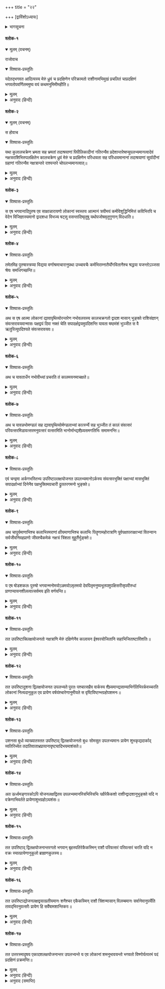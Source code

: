 +++
title = "२२"

+++
[द्वाविंशोऽध्यायः]



<details><summary>भागसूचना</summary>

भिन्न-भिन्न ग्रहोंकी स्थिती और गतिका वर्णन
</details>

#### श्लोक-१


<details open><summary>मूलम् (वचनम्)</summary>

राजोवाच
</details>

<details open><summary>विश्वास-प्रस्तुतिः</summary>

यदेतद‍्भगवत आदित्यस्य मेरुं ध्रुवं च प्रदक्षिणेन परिक्रामतो राशीनामभिमुखं प्रचलितं चाप्रदक्षिणं भगवतोपवर्णितममुष्य वयं कथमनुमिमीमहीति॥
</details>

<details><summary>मूलम्</summary>

यदेतद‍्भगवत आदित्यस्य मेरुं ध्रुवं च प्रदक्षिणेन परिक्रामतो राशीनामभिमुखं प्रचलितं चाप्रदक्षिणं भगवतोपवर्णितममुष्य वयं कथमनुमिमीमहीति॥
</details>

<details><summary>अनुवाद (हिन्दी)</summary>

राजा परीक्षित् ने पूछा—भगवन्! आपने जो कहा कि यद्यपि भगवान् सूर्य राशियोंकी ओर जाते समय मेरु और ध्रुवको दायीं ओर रखकर चलते मालूम होते हैं, किन्तु वस्तुतः उनकी गति दक्षिणावर्त नहीं होती—इस विषयको हम किस प्रकार समझें?॥ १॥
</details>

#### श्लोक-२


<details open><summary>मूलम् (वचनम्)</summary>

स होवाच
</details>

<details open><summary>विश्वास-प्रस्तुतिः</summary>

यथा कुलालचक्रेण भ्रमता सह भ्रमतां तदाश्रयाणां पिपीलिकादीनां गतिरन्यैव प्रदेशान्तरेष्वप्युपलभ्यमानत्वादेवं नक्षत्रराशिभिरुपलक्षितेन कालचक्रेण ध्रुवं मेरुं च प्रदक्षिणेन परिधावता सह परिधावमानानां तदाश्रयाणां सूर्यादीनां ग्रहाणां गतिरन्यैव नक्षत्रान्तरे राश्यन्तरे चोपलभ्यमानत्वात्॥
</details>

<details><summary>मूलम्</summary>

यथा कुलालचक्रेण भ्रमता सह भ्रमतां तदाश्रयाणां पिपीलिकादीनां गतिरन्यैव प्रदेशान्तरेष्वप्युपलभ्यमानत्वादेवं नक्षत्रराशिभिरुपलक्षितेन कालचक्रेण ध्रुवं मेरुं च प्रदक्षिणेन परिधावता सह परिधावमानानां तदाश्रयाणां सूर्यादीनां ग्रहाणां गतिरन्यैव नक्षत्रान्तरे राश्यन्तरे चोपलभ्यमानत्वात्॥
</details>

<details><summary>अनुवाद (हिन्दी)</summary>

श्रीशुकदेवजीने कहा—राजन्! जैसे कुम्हारके घूमते हुए चाकपर बैठकर उसके साथ घूमती हुई चींटी आदिकी अपनी गति उससे भिन्न ही है क्योंकि वह भिन्न-भिन्न समयमें उस चक्रके भिन्न-भिन्न स्थानोंमें देखी जाती है—उसी प्रकार नक्षत्र और राशियोंसे उपलक्षित कालचक्रमें पड़कर ध्रुव और मेरुको दायें रखकर घूमनेवाले सूर्य आदि ग्रहोंकी गति वास्तवमें उससे भिन्न ही है; क्योंकि वे कालभेदसे भिन्न-भिन्न राशि और नक्षत्रोंमें देख पड़ते हैं॥ २॥
</details>

#### श्लोक-३


<details open><summary>विश्वास-प्रस्तुतिः</summary>

स एष भगवानादिपुरुष एव साक्षान्नारायणो लोकानां स्वस्तय आत्मानं त्रयीमयं कर्मविशुद्धिनिमित्तं कविभिरपि च वेदेन विजिज्ञास्यमानो द्वादशधा विभज्य षट्सु वसन्तादिष्वृतुषु यथोपजोषमृतुगुणान् विदधाति॥
</details>

<details><summary>मूलम्</summary>

स एष भगवानादिपुरुष एव साक्षान्नारायणो लोकानां स्वस्तय आत्मानं त्रयीमयं कर्मविशुद्धिनिमित्तं कविभिरपि च वेदेन विजिज्ञास्यमानो द्वादशधा विभज्य षट्सु वसन्तादिष्वृतुषु यथोपजोषमृतुगुणान् विदधाति॥
</details>

<details><summary>अनुवाद (हिन्दी)</summary>

वेद और विद्वान् लोग भी जिनकी गतिको जाननेके लिये उत्सुक रहते हैं, वे साक्षात् आदिपुरुष भगवान् नारायण ही लोकोंके कल्याण और कर्मोंकी शुद्धिके लिये अपने वेदमय विग्रह कालको बारह मासोंमें विभक्त कर वसन्तादि छः ऋतुओंमें उनके यथायोग्य गुणोंका विधान करते हैं॥ ३॥
</details>

#### श्लोक-४


<details open><summary>विश्वास-प्रस्तुतिः</summary>

तमेतमिह पुरुषास्त्रय्या विद्यया वर्णाश्रमाचारानुपथा उच्चावचैः कर्मभिराम्नातैर्योगवितानैश्च श्रद्धया यजन्तोऽञ्जसा श्रेयः समधिगच्छन्ति॥
</details>

<details><summary>मूलम्</summary>

तमेतमिह पुरुषास्त्रय्या विद्यया वर्णाश्रमाचारानुपथा उच्चावचैः कर्मभिराम्नातैर्योगवितानैश्च श्रद्धया यजन्तोऽञ्जसा श्रेयः समधिगच्छन्ति॥
</details>

<details><summary>अनुवाद (हिन्दी)</summary>

इस लोकमें वर्णाश्रमधर्मका अनुसरण करनेवाले पुरुष वेदत्रयीद्वारा प्रतिपादित छोटे-बड़े कर्मोंसे इन्द्रादि देवताओंके रूपमें और योगके साधनोंसे अन्तर्यामीरूपमें उनकी श्रद्धापूर्वक आराधना करके सुगमतासे ही परम पद प्राप्त कर सकते हैं॥ ४॥
</details>

#### श्लोक-५


<details open><summary>विश्वास-प्रस्तुतिः</summary>

अथ स एष आत्मा लोकानां द्यावापृथिव्योरन्तरेण नभोवलयस्य कालचक्रगतो द्वादश मासान् भुङ्‍क्ते राशिसंज्ञान् संवत्सरावयवान्मासः पक्षद्वयं दिवा नक्तं चेति सपादर्क्षद्वयमुपदिशन्ति यावता षष्ठमंशं भुञ्जीत स वै ऋतुरित्युपदिश्यते संवत्सरावयवः॥
</details>

<details><summary>मूलम्</summary>

अथ स एष आत्मा लोकानां द्यावापृथिव्योरन्तरेण नभोवलयस्य कालचक्रगतो द्वादश मासान् भुङ्‍क्ते राशिसंज्ञान् संवत्सरावयवान्मासः पक्षद्वयं दिवा नक्तं चेति सपादर्क्षद्वयमुपदिशन्ति यावता षष्ठमंशं भुञ्जीत स वै ऋतुरित्युपदिश्यते संवत्सरावयवः॥
</details>

<details><summary>अनुवाद (हिन्दी)</summary>

भगवान् सूर्य सम्पूर्ण लोकोंके आत्मा हैं। वे पृथ्वी और द्युलोकके मध्यमें स्थित आकाशमण्डलके भीतर कालचक्रमें स्थित होकर बारह मासोंको भोगते हैं, जो संवत्सरके अवयव हैं और मेष आदि राशियोंके नामसे प्रसिद्ध हैं। इनमेंसे प्रत्येक मास चन्द्रमानसे शुक्ल और कृष्ण दो पक्षका, पितृमानसे एक रात और एक दिनका तथा सौरमानसे सवा दो नक्षत्रका बताया जाता है। जितने कालमें सूर्यदेव इस संवत्सरका छठा भाग भोगते हैं, उसका वह अवयव ‘ऋतु’ कहा जाता है॥ ५॥
</details>

#### श्लोक-६


<details open><summary>विश्वास-प्रस्तुतिः</summary>

अथ च यावतार्धेन नभोवीथ्यां प्रचरति तं कालमयनमाचक्षते॥
</details>

<details><summary>मूलम्</summary>

अथ च यावतार्धेन नभोवीथ्यां प्रचरति तं कालमयनमाचक्षते॥
</details>

<details><summary>अनुवाद (हिन्दी)</summary>

आकाशमें भगवान् सूर्यका जितना मार्ग है, उसका आधा वे जितने समयमें पार कर लेते हैं, उसे एक ‘अयन’ कहते हैं॥ ६॥
</details>

#### श्लोक-७


<details open><summary>विश्वास-प्रस्तुतिः</summary>

अथ च यावन्नभोमण्डलं सह द्यावापृथिव्योर्मण्डलाभ्यां कात्‍स्‍न्‍‍‍र्ये सह भुञ्जीत तं कालं संवत्सरं परिवत्सरमिडावत्सरमनुवत्सरं वत्सरमिति भानोर्मान्द्यशैघ्र्यसमगतिभिः समामनन्ति॥
</details>

<details><summary>मूलम्</summary>

अथ च यावन्नभोमण्डलं सह द्यावापृथिव्योर्मण्डलाभ्यां कात्‍स्‍न्‍‍‍र्ये सह भुञ्जीत तं कालं संवत्सरं परिवत्सरमिडावत्सरमनुवत्सरं वत्सरमिति भानोर्मान्द्यशैघ्र्यसमगतिभिः समामनन्ति॥
</details>

<details><summary>अनुवाद (हिन्दी)</summary>

तथा जितने समयमें वे अपनी मन्द, तीव्र और समान गतिसे स्वर्ग और पृथ्वीमण्डलके सहित पूरे आकाशका चक्‍कर लगा जाते हैं, उसे अवान्तर भेदसे संवत्सर, परिवत्सर, इडावत्सर, अनुवत्सर अथवा वत्सर कहते हैं॥ ७॥
</details>

#### श्लोक-८


<details open><summary>विश्वास-प्रस्तुतिः</summary>

एवं चन्द्रमा अर्कगभस्तिभ्य उपरिष्टाल्लक्षयोजनत उपलभ्यमानोऽर्कस्य संवत्सरभुक्तिं पक्षाभ्यां मासभुक्तिं सपादर्क्षाभ्यां दिनेनैव पक्षभुक्तिमग्रचारी द्रुततरगमनो भुङ्‍क्ते॥
</details>

<details><summary>मूलम्</summary>

एवं चन्द्रमा अर्कगभस्तिभ्य उपरिष्टाल्लक्षयोजनत उपलभ्यमानोऽर्कस्य संवत्सरभुक्तिं पक्षाभ्यां मासभुक्तिं सपादर्क्षाभ्यां दिनेनैव पक्षभुक्तिमग्रचारी द्रुततरगमनो भुङ्‍क्ते॥
</details>

<details><summary>अनुवाद (हिन्दी)</summary>

इसी प्रकार सूर्यकी किरणोंसे एक लाख योजन ऊपर चन्द्रमा है। उसकी चाल बहुत तेज है, इसलिये वह सब नक्षत्रोंसे आगे रहता है। यह सूर्यके एक वर्षके मार्गको एक मासमें, एक मासके मार्गको सवा दो दिनोंमें और एक पक्षके मार्गको एक ही दिनमें तै कर लेता है॥ ८॥
</details>

#### श्लोक-९


<details open><summary>विश्वास-प्रस्तुतिः</summary>

अथ चापूर्यमाणाभिश्च कलाभिरमराणां क्षीयमाणाभिश्च कलाभिः पितॄणामहोरात्राणि पूर्वपक्षापरपक्षाभ्यां वितन्वानः सर्वजीवनिवहप्राणो जीवश्चैकमेकं नक्षत्रं त्रिंशता मुहूर्तैर्भुङ्‍क्ते॥
</details>

<details><summary>मूलम्</summary>

अथ चापूर्यमाणाभिश्च कलाभिरमराणां क्षीयमाणाभिश्च कलाभिः पितॄणामहोरात्राणि पूर्वपक्षापरपक्षाभ्यां वितन्वानः सर्वजीवनिवहप्राणो जीवश्चैकमेकं नक्षत्रं त्रिंशता मुहूर्तैर्भुङ्‍क्ते॥
</details>

<details><summary>अनुवाद (हिन्दी)</summary>

यह कृष्णपक्षमें क्षीण होती हुई कलाओंसे पितृगणके और शुक्लपक्षमें बढ़ती हुई कलाओंसे देवताओंके दिन-रातका विभाग करता है तथा तीस-तीस मुहूर्तोंमें एक-एक नक्षत्रको पार करता है। अन्नमय और अमृतमय होनेके कारण यही समस्त जीवोंका प्राण और जीवन है॥ ९॥
</details>

#### श्लोक-१०


<details open><summary>विश्वास-प्रस्तुतिः</summary>

य एष षोडशकलः पुरुषो भगवान्मनोमयोऽन्नमयोऽमृतमयो देवपितृमनुष्यभूतपशुपक्षिसरीसृपवीरुधां प्राणाप्यायनशीलत्वात्सर्वमय इति वर्णयन्ति॥
</details>

<details><summary>मूलम्</summary>

य एष षोडशकलः पुरुषो भगवान्मनोमयोऽन्नमयोऽमृतमयो देवपितृमनुष्यभूतपशुपक्षिसरीसृपवीरुधां प्राणाप्यायनशीलत्वात्सर्वमय इति वर्णयन्ति॥
</details>

<details><summary>अनुवाद (हिन्दी)</summary>

ये जो सोलह कलाओंसे युक्त मनोमय, अन्नमय, अमृतमय पुरुषस्वरूप भगवान् चन्द्रमा हैं—ये ही देवता, पितर, मनुष्य, भूत, पशु, पक्षी, सरीसृप और वृक्षादि समस्त प्राणियोंके प्राणोंका पोषण करते हैं; इसलिये इन्हें ‘सर्वमय’ कहते हैं॥ १०॥
</details>

#### श्लोक-११


<details open><summary>विश्वास-प्रस्तुतिः</summary>

तत उपरिष्टात्त्रिलक्षयोजनतो नक्षत्राणि मेरुं दक्षिणेनैव कालायन ईश्वरयोजितानि सहाभिजिताष्टाविंशतिः॥
</details>

<details><summary>मूलम्</summary>

तत उपरिष्टात्त्रिलक्षयोजनतो नक्षत्राणि मेरुं दक्षिणेनैव कालायन ईश्वरयोजितानि सहाभिजिताष्टाविंशतिः॥
</details>

<details><summary>अनुवाद (हिन्दी)</summary>

चन्द्रमासे तीन लाख योजन ऊपर अभिजित् के सहित अट्ठाईस नक्षत्र हैं। भगवान‍्ने इन्हें कालचक्रमें नियुक्त कर रखा है, अतः ये मेरुको दायीं ओर रखकर घूमते रहते हैं॥ ११॥
</details>

#### श्लोक-१२


<details open><summary>विश्वास-प्रस्तुतिः</summary>

तत उपरिष्टादुशना द्विलक्षयोजनत उपलभ्यते पुरतः पश्चात्सहैव वार्कस्य शैघ्र्यमान्द्यसाम्याभिर्गतिभिरर्कवच्चरति लोकानां नित्यदानुकूल एव प्रायेण वर्षयंश्चारेणानुमीयते स वृष्टिविष्टम्भग्रहोपशमनः॥
</details>

<details><summary>मूलम्</summary>

तत उपरिष्टादुशना द्विलक्षयोजनत उपलभ्यते पुरतः पश्चात्सहैव वार्कस्य शैघ्र्यमान्द्यसाम्याभिर्गतिभिरर्कवच्चरति लोकानां नित्यदानुकूल एव प्रायेण वर्षयंश्चारेणानुमीयते स वृष्टिविष्टम्भग्रहोपशमनः॥
</details>

<details><summary>अनुवाद (हिन्दी)</summary>

इनसे दो लाख योजन ऊपर शुक्र दिखायी देता है। यह सूर्यकी शीघ्र, मन्द और समान गतियोंके अनुसार उन्हींके समान कभी आगे, कभी पीछे और कभी साथ-साथ रहकर चलता है। यह वर्षा करनेवाला ग्रह है, इसलिये लोकोंको प्रायः सर्वदा ही अनुकूल रहता है। इसकी गतिसे ऐसा अनुमान होता है कि यह वर्षा रोकनेवाले ग्रहोंको शान्त कर देता है॥ १२॥
</details>

#### श्लोक-१३


<details open><summary>विश्वास-प्रस्तुतिः</summary>

उशनसा बुधो व्याख्यातस्तत उपरिष्टाद् द्विलक्षयोजनतो बुधः सोमसुत उपलभ्यमानः प्रायेण शुभकृद्यदार्काद् व्यतिरिच्येत तदातिवाताभ्रप्रायानावृष्ट्यादिभयमाशंसते॥
</details>

<details><summary>मूलम्</summary>

उशनसा बुधो व्याख्यातस्तत उपरिष्टाद् द्विलक्षयोजनतो बुधः सोमसुत उपलभ्यमानः प्रायेण शुभकृद्यदार्काद् व्यतिरिच्येत तदातिवाताभ्रप्रायानावृष्ट्यादिभयमाशंसते॥
</details>

<details><summary>अनुवाद (हिन्दी)</summary>

शुक्रकी गतिके साथ-साथ बुधकी भी व्याख्या हो गयी—शुक्रके अनुसार ही बुधकी गति भी समझ लेनी चाहिये। यह चन्द्रमाका पुत्र शुक्रसे दो लाख योजन ऊपर है। यह प्रायः मंगलकारी ही है; किन्तु जब सूर्यकी गतिका उल्लंघन करके चलता है, तब बहुत अधिक आँधी, बादल और सूखेके भयकी सूचना देता है॥ १३॥
</details>

#### श्लोक-१४


<details open><summary>विश्वास-प्रस्तुतिः</summary>

अत ऊर्ध्वमङ्गारकोऽपि योजनलक्षद्वितय उपलभ्यमानस्त्रिभिस्त्रिभिः पक्षैरेकैकशो राशीन्द्वादशानुभुङ्‍क्ते यदि न वक्रेणाभिवर्तते प्रायेणाशुभग्रहोऽघशंसः॥
</details>

<details><summary>मूलम्</summary>

अत ऊर्ध्वमङ्गारकोऽपि योजनलक्षद्वितय उपलभ्यमानस्त्रिभिस्त्रिभिः पक्षैरेकैकशो राशीन्द्वादशानुभुङ्‍क्ते यदि न वक्रेणाभिवर्तते प्रायेणाशुभग्रहोऽघशंसः॥
</details>

<details><summary>अनुवाद (हिन्दी)</summary>

इससे दो लाख योजन ऊपर मंगल है। वह यदि वक्रगतिसे न चले तो, एक-एक राशिको तीन-तीन पक्षमें भोगता हुआ बारहों राशियोंको पार करता है। यह अशुभ ग्रह है और प्रायः अमंगलका सूचक है॥ १४॥
</details>

#### श्लोक-१५


<details open><summary>विश्वास-प्रस्तुतिः</summary>

तत उपरिष्टाद् द्विलक्षयोजनान्तरगतो भगवान् बृहस्पतिरेकैकस्मिन् राशौ परिवत्सरं परिवत्सरं चरति यदि न वक्रः स्यात्प्रायेणानुकूलो ब्राह्मणकुलस्य॥
</details>

<details><summary>मूलम्</summary>

तत उपरिष्टाद् द्विलक्षयोजनान्तरगतो भगवान् बृहस्पतिरेकैकस्मिन् राशौ परिवत्सरं परिवत्सरं चरति यदि न वक्रः स्यात्प्रायेणानुकूलो ब्राह्मणकुलस्य॥
</details>

<details><summary>अनुवाद (हिन्दी)</summary>

इसके ऊपर दो लाख योजनकी दूरीपर भगवान् बृहस्पतिजी हैं। ये यदि वक्रगतिसे न चलें, तो एक-एक राशिको एक-एक वर्षमें भोगते हैं। ये प्रायः ब्राह्मणकुलके लिये अनुकूल रहते हैं॥ १५॥
</details>

#### श्लोक-१६


<details open><summary>विश्वास-प्रस्तुतिः</summary>

तत उपरिष्टाद्योजनलक्षद्वयात्प्रतीयमानः शनैश्चर एकैकस्मिन् राशौ त्रिंशन्मासान् विलम्बमानः सर्वानेवानुपर्येति तावद‍्भिरनुवत्सरैः प्रायेण हि सर्वेषामशान्तिकरः॥
</details>

<details><summary>मूलम्</summary>

तत उपरिष्टाद्योजनलक्षद्वयात्प्रतीयमानः शनैश्चर एकैकस्मिन् राशौ त्रिंशन्मासान् विलम्बमानः सर्वानेवानुपर्येति तावद‍्भिरनुवत्सरैः प्रायेण हि सर्वेषामशान्तिकरः॥
</details>

<details><summary>अनुवाद (हिन्दी)</summary>

बृहस्पतिसे दो लाख योजन ऊपर शनैश्चर दिखायी देते हैं। ये तीस-तीस महीनेतक एक-एक राशिमें रहते हैं। अतः इन्हें सब राशियोंको पार करनेमें तीस वर्ष लग जाते हैं। ये प्रायः सभीके लिये अशान्तिकारक हैं॥ १६॥
</details>

#### श्लोक-१७


<details open><summary>विश्वास-प्रस्तुतिः</summary>

तत उत्तरस्मादृषय एकादशलक्षयोजनान्तर उपलभ्यन्ते य एव लोकानां शमनुभावयन्तो भगवतो विष्णोर्यत्परमं पदं प्रदक्षिणं प्रक्रमन्ति॥
</details>

<details><summary>मूलम्</summary>

तत उत्तरस्मादृषय एकादशलक्षयोजनान्तर उपलभ्यन्ते य एव लोकानां शमनुभावयन्तो भगवतो विष्णोर्यत्परमं पदं प्रदक्षिणं प्रक्रमन्ति॥
</details>

<details><summary>अनुवाद (हिन्दी)</summary>

इनके ऊपर ग्यारह लाख योजनकी दूरीपर कश्यपादि सप्तर्षि दिखायी देते हैं। ये सब लोकोंकी मंगल-कामना करते हुए भगवान् विष्णुके परम पद ध्रुवलोककी प्रदक्षिणा किया करते हैं॥ १७॥
</details>

<details><summary>अनुवाद (समाप्ति)</summary>

इति श्रीमद‍्भागवते महापुराणे पारमहंस्यां संहितायां पञ्चमस्कन्धे ज्योतिश्चक्रवर्णने द्वाविंशोऽध्यायः॥ २२॥
</details>
